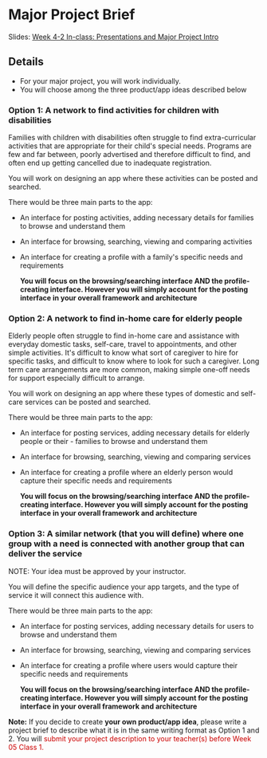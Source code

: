 # Major Project Brief
Slides: [Week 4-2 In-class: Presentations and Major Project Intro](https://drive.google.com/drive/folders/1NIPEEpSmhYMkEWt5WsQyFekJgUcB-2-y)

## Details

- For your major project, you will work individually.
- You will choose among the three product/app ideas described below


### Option 1: A network to find activities for children with disabilities

Families with children with disabilities often struggle to find extra-curricular activities that are appropriate for their child's special needs. Programs are few and far between, poorly advertised and therefore difficult to find, and often end up getting cancelled due to inadequate registration.

You will work on designing an app where these activities can be posted and searched.

There would be three main parts to the app:

- An interface for posting activities, adding necessary details for families to browse and understand them
- An interface for browsing, searching, viewing and comparing activities
- An interface for creating a profile with a family's specific needs and requirements 

    **You will focus on the browsing/searching interface AND the profile-creating interface. However you will simply account for the posting interface in your overall framework and architecture**


### Option 2: A network to find in-home care for elderly people

Elderly people often struggle to find in-home care and assistance with everyday domestic tasks, self-care, travel to appointments, and other simple activities. It's difficult to know what sort of caregiver to hire for specific tasks, and difficult to know where to look for such a caregiver. Long term care arrangements are more common, making simple one-off needs for support especially difficult to arrange.

You will work on designing an app where these types of domestic and self-care services can be posted and searched.

There would be three main parts to the app:

- An interface for posting services, adding necessary details for elderly people or their - families to browse and understand them
- An interface for browsing, searching, viewing and comparing services
- An interface for creating a profile where an elderly person would capture their specific needs and requirements
 
    **You will focus on the browsing/searching interface AND the profile-creating interface. However you will simply account for the posting interface in your overall framework and architecture**


### Option 3: A similar network (that you will define) where one group with a need is connected with another group that can deliver the service

NOTE: Your idea must be approved by your instructor.

You will define the specific audience your app targets, and the type of service it will connect this audience with.

There would be three main parts to the app:

- An interface for posting services, adding necessary details for users to browse and understand them
- An interface for browsing, searching, viewing and comparing services
- An interface for creating a profile where users would capture their specific needs and requirements

    **You will focus on the browsing/searching interface AND the profile-creating interface. However you will simply account for the posting interface in your overall framework and architecture**

**Note:** If you decide to create **your own product/app idea**, please write a project brief to describe what it is in the same writing format as Option 1 and 2. You will <span style="color: #cc0000;"> submit your project description to your teacher(s) before Week 05 Class 1.</span>